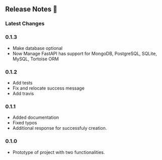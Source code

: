 ## Release Notes 📣

### Latest Changes

### 0.1.3

* Make database optional
* Now Manage FastAPI has support for MongoDB, PostgreSQL, SQLite, MySQL, Tortoise ORM


### 0.1.2

* Add tests
* Fix and relocate success message
* Add travis

### 0.1.1

* Added documentation
* Fixed typos
* Additional response for successfuly creation.

### 0.1.0

* Prototype of project with two functionalities.
